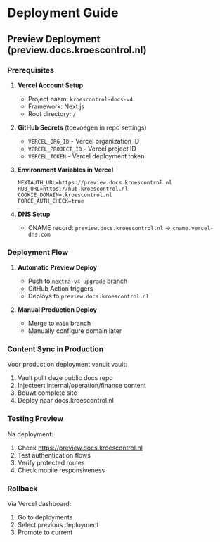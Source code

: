 # Deployment Guide

## Preview Deployment (preview.docs.kroescontrol.nl)

### Prerequisites

1. **Vercel Account Setup**
   - Project naam: `kroescontrol-docs-v4`
   - Framework: Next.js
   - Root directory: `/`

2. **GitHub Secrets** (toevoegen in repo settings)
   - `VERCEL_ORG_ID` - Vercel organization ID
   - `VERCEL_PROJECT_ID` - Vercel project ID  
   - `VERCEL_TOKEN` - Vercel deployment token

3. **Environment Variables in Vercel**
   ```
   NEXTAUTH_URL=https://preview.docs.kroescontrol.nl
   HUB_URL=https://hub.kroescontrol.nl
   COOKIE_DOMAIN=.kroescontrol.nl
   FORCE_AUTH_CHECK=true
   ```

4. **DNS Setup**
   - CNAME record: `preview.docs.kroescontrol.nl` → `cname.vercel-dns.com`

### Deployment Flow

1. **Automatic Preview Deploy**
   - Push to `nextra-v4-upgrade` branch
   - GitHub Action triggers
   - Deploys to `preview.docs.kroescontrol.nl`

2. **Manual Production Deploy**
   - Merge to `main` branch
   - Manually configure domain later

### Content Sync in Production

Voor production deployment vanuit vault:
1. Vault pullt deze public docs repo
2. Injecteert internal/operation/finance content
3. Bouwt complete site
4. Deploy naar docs.kroescontrol.nl

### Testing Preview

Na deployment:
1. Check https://preview.docs.kroescontrol.nl
2. Test authentication flows
3. Verify protected routes
4. Check mobile responsiveness

### Rollback

Via Vercel dashboard:
1. Go to deployments
2. Select previous deployment
3. Promote to current